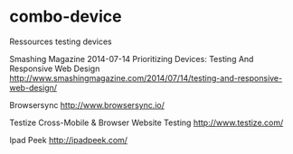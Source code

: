 # combo-device
Ressources testing devices

Smashing Magazine 2014-07-14
Prioritizing Devices: Testing And Responsive Web Design
http://www.smashingmagazine.com/2014/07/14/testing-and-responsive-web-design/

Browsersync
http://www.browsersync.io/

Testize
Cross-Mobile & Browser Website Testing
http://www.testize.com/

Ipad Peek
http://ipadpeek.com/
